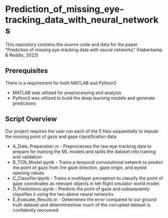 # Prediction_of_missing_eye-tracking_data_with_neural_networks
This repository contains the source code and data for the paper  
"Prediction of missing eye-tracking data with neural networks" (Haberkamp & Reddix, 2023) 

## Prerequisites
There is a requirement for both MATLAB and Python3    
* MATLAB was utilized for preprocessing and analysis
* Python3 was utilized to build the deep learning models and generate predictions

## Script Overview
Our project requires the user run each of the 5 files sequentially to impute the missing point of gaze and gaze classification data  
* A_Data_Preparation.m - Preprocesses the raw eye-tracking data to prepare for training the ML models and splits the dataset into training and validation  
* B_TCN_Model.ipynb - Trains a temporal convolutional network to predict the point of gaze from the gaze direction, gaze origin, and eyelid opening values
* C_Classifier.ipynb - Trains a multilayer perceptron to classify the point of gaze coordinates as relevant objects in teh flight smulator world model  
* D_Predictions.ipynb  - Predicts the point of gaze and subsequently classifies it using the two above neural networks
* E_Evaluate_Results.m - Determines the error compared to our ground truth dataset and determineshow much of the corrupted dataset is confidently recovered


